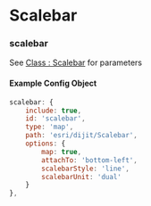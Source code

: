 # Scalebar

### scalebar
See [Class : Scalebar](https://developers.arcgis.com/javascript/jsapi/scalebar-amd.html) for parameters
#### Example Config Object
``` javascript
scalebar: {
    include: true,
    id: 'scalebar',
    type: 'map',
    path: 'esri/dijit/Scalebar',
    options: {
        map: true,
        attachTo: 'bottom-left',
        scalebarStyle: 'line',
        scalebarUnit: 'dual'
    }
},
```
